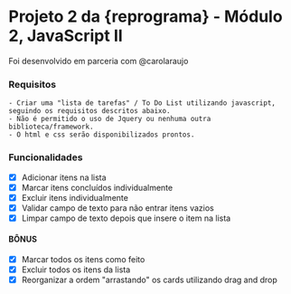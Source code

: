 # Projeto 2 da {reprograma} - Módulo 2, JavaScript II

 Foi desenvolvido em parceria com @carolaraujo 

 ### Requisitos
 ```
- Criar uma "lista de tarefas" / To Do List utilizando javascript, seguindo os requisitos descritos abaixo.
- Não é permitido o uso de Jquery ou nenhuma outra biblioteca/framework.
- O html e css serão disponibilizados prontos.
 ```
 
 ### Funcionalidades
- [x] Adicionar itens na lista
- [x] Marcar itens concluídos individualmente
- [x] Excluir itens individualmente
- [x] Validar campo de texto para não entrar itens vazios
- [x] Limpar campo de texto depois que insere o item na lista

 #### BÔNUS
- [x] Marcar todos os itens como feito
- [x] Excluir todos os itens da lista
- [x] Reorganizar a ordem "arrastando" os cards utilizando drag and drop
